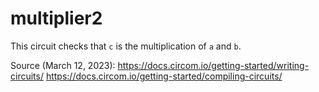 # multiplier2

This circuit checks that `c` is the multiplication of `a` and `b`.

Source (March 12, 2023): 
https://docs.circom.io/getting-started/writing-circuits/
https://docs.circom.io/getting-started/compiling-circuits/